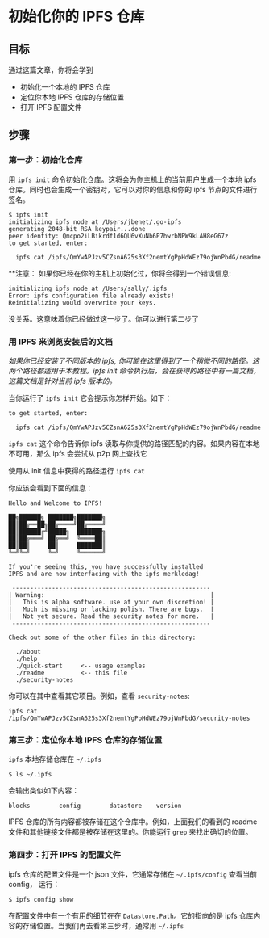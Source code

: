 # 初始化你的 IPFS 仓库

## 目标

通过这篇文章，你将会学到

- 初始化一个本地的 IPFS 仓库
- 定位你本地 IPFS 仓库的存储位置
- 打开 IPFS 配置文件

## 步骤

### 第一步：初始化仓库

用 `ipfs init` 命令初始化仓库。这将会为你主机上的当前用户生成一个本地 ipfs 仓库。同时也会生成一个密钥对，它可以对你的信息和你的 ipfs 节点的文件进行签名。

```
$ ipfs init
initializing ipfs node at /Users/jbenet/.go-ipfs
generating 2048-bit RSA keypair...done
peer identity: Qmcpo2iLBikrdf1d6QU6vXuNb6P7hwrbNPW9kLAH8eG67z
to get started, enter:

  ipfs cat /ipfs/QmYwAPJzv5CZsnA625s3Xf2nemtYgPpHdWEz79ojWnPbdG/readme
```

**注意： 如果你已经在你的主机上初始化过，你将会得到一个错误信息:

```
initializing ipfs node at /Users/sally/.ipfs
Error: ipfs configuration file already exists!
Reinitializing would overwrite your keys.
```

没关系。这意味着你已经做过这一步了。你可以进行第二步了

### 用 IPFS 来浏览安装后的文档

*如果你已经安装了不同版本的 ipfs, 你可能在这里得到了一个稍微不同的路径。这两个路径都适用于本教程。ipfs init 命令执行后，会在获得的路径中有一篇文档，这篇文档是针对当前 ipfs 版本的。*

当你运行了 `ipfs init` 它会提示你怎样开始。如下：

```
to get started, enter:

  ipfs cat /ipfs/QmYwAPJzv5CZsnA625s3Xf2nemtYgPpHdWEz79ojWnPbdG/readme
```

`ipfs cat` 这个命令告诉你 ipfs 读取与你提供的路径匹配的内容。如果内容在本地不可用，那么 ipfs 会尝试从 p2p 网上查找它

使用从 init 信息中获得的路径运行 `ipfs cat`

你应该会看到下面的信息：

```
Hello and Welcome to IPFS!

██╗██████╗ ███████╗███████╗
██║██╔══██╗██╔════╝██╔════╝
██║██████╔╝█████╗  ███████╗
██║██╔═══╝ ██╔══╝  ╚════██║
██║██║     ██║     ███████║
╚═╝╚═╝     ╚═╝     ╚══════╝

If you're seeing this, you have successfully installed
IPFS and are now interfacing with the ipfs merkledag!

 -------------------------------------------------------
| Warning:                                              |
|   This is alpha software. use at your own discretion! |
|   Much is missing or lacking polish. There are bugs.  |
|   Not yet secure. Read the security notes for more.   |
 -------------------------------------------------------

Check out some of the other files in this directory:

  ./about
  ./help
  ./quick-start     <-- usage examples
  ./readme          <-- this file
  ./security-notes
```

你可以在其中查看其它项目。例如，查看 `security-notes`: 

```
ipfs cat /ipfs/QmYwAPJzv5CZsnA625s3Xf2nemtYgPpHdWEz79ojWnPbdG/security-notes
```

### 第三步：定位你本地 IPFS 仓库的存储位置

`ipfs` 本地存储仓库在 `~/.ipfs`

```
$ ls ~/.ipfs
```

会输出类似如下内容：

```
blocks        config        datastore    version
```

IPFS 仓库的所有内容都被存储在这个仓库中。例如，上面我们的看到的 readme 文件和其他链接文件都是被存储在这里的。你能运行  `grep` 来找出确切的位置。

### 第四步：打开 IPFS 的配置文件

ipfs 仓库的配置文件是一个 json 文件，它通常存储在 `~/.ipfs/config` 查看当前 config， 运行：

```
$ ipfs config show
```

在配置文件中有一个有用的细节在在 `Datastore.Path`。它的指向的是 ipfs 仓库内容的存储位置。当我们再去看第三步时，通常用 `~/.ipfs`

